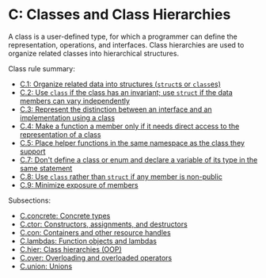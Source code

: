 # <a name="S-class"></a>C: Classes and Class Hierarchies

A class is a user-defined type, for which a programmer can define the representation, operations, and interfaces.
Class hierarchies are used to organize related classes into hierarchical structures.

Class rule summary:

* [C.1: Organize related data into structures (`struct`s or `class`es)](I-06-Classes%20and%20Class%20Hierarchies-C.001.md#Rc-org)
* [C.2: Use `class` if the class has an invariant; use `struct` if the data members can vary independently](I-06-Classes%20and%20Class%20Hierarchies-C.002.md#Rc-struct)
* [C.3: Represent the distinction between an interface and an implementation using a class](I-06-Classes%20and%20Class%20Hierarchies-C.003.md#Rc-interface)
* [C.4: Make a function a member only if it needs direct access to the representation of a class](I-06-Classes%20and%20Class%20Hierarchies-C.004.md#Rc-member)
* [C.5: Place helper functions in the same namespace as the class they support](I-06-Classes%20and%20Class%20Hierarchies-C.005.md#Rc-helper)
* [C.7: Don't define a class or enum and declare a variable of its type in the same statement](I-06-Classes%20and%20Class%20Hierarchies-C.007.md#Rc-standalone)
* [C.8: Use `class` rather than `struct` if any member is non-public](I-06-Classes%20and%20Class%20Hierarchies-C.008.md#Rc-class)
* [C.9: Minimize exposure of members](I-06-Classes%20and%20Class%20Hierarchies-C.009.md#Rc-private)

Subsections:

* [C.concrete: Concrete types](I-06-Classes%20and%20Class%20Hierarchies-C.009.md#SS-concrete)
* [C.ctor: Constructors, assignments, and destructors](I-07-Constructors%2C%20assignments%2C%20and%20destructors.md#S-ctor)
* [C.con: Containers and other resource handles](I-07-Constructors%2C%20assignments%2C%20and%20destructors-C.089.md#SS-containers)
* [C.lambdas: Function objects and lambdas](I-07-Constructors%2C%20assignments%2C%20and%20destructors-C.089.md#SS-lambdas)
* [C.hier: Class hierarchies (OOP)](I-07-Constructors%2C%20assignments%2C%20and%20destructors-C.089.md#SS-hier)
* [C.over: Overloading and overloaded operators](I-07-Constructors%2C%20assignments%2C%20and%20destructors-C.153.md#SS-overload)
* [C.union: Unions](I-07-Constructors%2C%20assignments%2C%20and%20destructors-C.170.md#SS-union)

